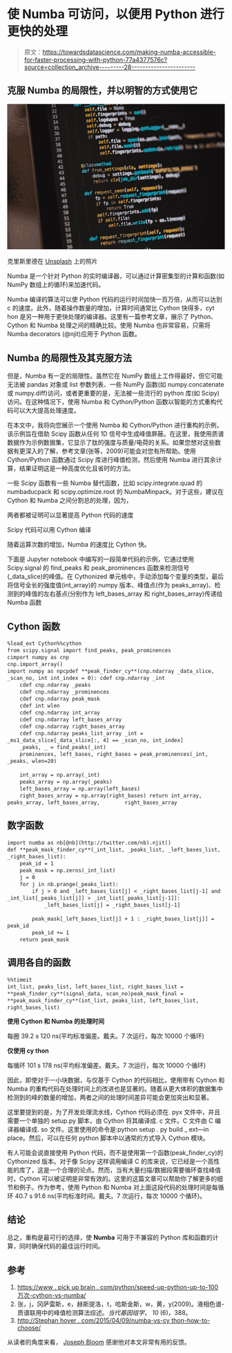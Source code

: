 # 使 Numba 可访问，以便用 Python 进行更快的处理

> 原文：<https://towardsdatascience.com/making-numba-accessible-for-faster-processing-with-python-77a4377576c?source=collection_archive---------28----------------------->

## 克服 Numba 的局限性，并以明智的方式使用它

![](img/153d52c7d074c67f2812bbbc3a8d6c32.png)

克里斯里德在 [Unsplash](https://unsplash.com/s/photos/python?utm_source=unsplash&utm_medium=referral&utm_content=creditCopyText) 上的照片

Numba 是一个针对 Python 的实时编译器，可以通过计算密集型的计算和函数(如 NumPy 数组上的循环)来加速代码。

Numba 编译的算法可以使 Python 代码的运行时间加快一百万倍，从而可以达到 c 的速度。此外，随着操作数量的增加，计算时间通常比 Cython 快得多，cyt hon 是另一种用于更快处理的编译器。这里有一篇参考文章，展示了 Python、Cython 和 Numba 处理之间的精确比较。使用 Numba 也非常容易，只需将 Numba decorators (@njit)应用于 Python 函数。

## Numba 的局限性及其克服方法

但是，Numba 有一定的局限性。虽然它在 NumPy 数组上工作得最好，但它可能无法被 pandas 对象或 list 参数列表、一些 NumPy 函数(如 numpy.concatenate 或 numpy.diff)访问，或者更重要的是，无法被一些流行的 python 库(如 Scipy)访问。在这种情况下，使用 Numba 和 Cython/Python 函数以智能的方式重构代码可以大大提高处理速度。

在本文中，我将向您展示一个使用 Numba 和 Cython/Python 进行重构的示例，该示例旨在借助 Scipy 函数从任何 1D 信号中生成峰值屏蔽。在这里，我使用质谱数据作为示例数据集，它显示了肽的强度与质量/电荷的关系。如果您想对这些数据有更深入的了解，参考文章(张等，2009)可能会对您有所帮助。使用 Cython/Python 函数通过 Scipy 库进行峰值检测，然后使用 Numba 进行其余计算，结果证明这是一种高度优化且省时的方法。

一些 Scipy 函数有一些 Numba 替代函数，比如 scipy.integrate.quad 的 numbaducpack 和 scipy.optimize.root 的 NumbaMinpack。对于这些，建议在 Cython 和 Numba 之间分割总的处理，因为，

两者都被证明可以显著提高 Python 代码的速度

Scipy 代码可以用 Cython 编译

随着运算次数的增加，Numba 的速度比 Cython 快。

下面是 Jupyter notebook 中编写的一段简单代码的示例，它通过使用 Scipy.signal 的 find_peaks 和 peak_prominences 函数来检测信号(_data_slice)的峰值。在 Cythonized 单元格中，手动添加每个变量的类型，最后将信号全长的强度值(int_array)的 numpy 版本、峰值点(作为 peaks_array)、检测到的峰值的左右基点(分别作为 left_bases_array 和 right_bases_array)传递给 Numba 函数

## Cython 函数

```
%load_ext Cython%%cython 
from scipy.signal import find_peaks, peak_prominences
cimport numpy as cnp
cnp.import_array()
import numpy as npcpdef **peak_finder_cy**(cnp.ndarray _data_slice, _scan_no, int int_index = 0): cdef cnp.ndarray _int
    cdef cnp.ndarray _peaks
    cdef cnp.ndarray _prominences
    cdef cnp.ndarray peak_mask
    cdef int wlen
    cdef cnp.ndarray int_array
    cdef cnp.ndarray left_bases_array
    cdef cnp.ndarray right_bases_array
    cdef cnp.ndarray peaks_list_array _int = _ms1_data_slice[_data_slice[:, 4] == _scan_no, int_index]
    _peaks, _ = find_peaks(_int)
    prominences, left_bases, right_bases = peak_prominences(_int,   _peaks, wlen=20)         

    int_array = np.array(_int)
    peaks_array = np.array(_peaks)    
    left_bases_array = np.array(left_bases)
    right_bases_array = np.array(right_bases) return int_array, peaks_array, left_bases_array,        right_bases_array
```

## 数字函数

```
import numba as nb[@nb](http://twitter.com/nb).njit()
def **peak_mask_finder_cy**(_int_list, _peaks_list, _left_bases_list, _right_bases_list):   
    peak_id = 1
    peak_mask = np.zeros(_int_list)
    j = 0
    for j in nb.prange(_peaks_list):                
        if j > 0 and _left_bases_list[j] < _right_bases_list[j-1] and _int_list[_peaks_list[j]] > _int_list[_peaks_list[j-1]]:
            _left_bases_list[j] = _right_bases_list[j-1]             

        peak_mask[_left_bases_list[j] + 1 : _right_bases_list[j]] = peak_id
        peak_id += 1
    return peak_mask
```

## 调用各自的函数

```
%%timeit
int_list, peaks_list, left_bases_list, right_bases_list = **peak_finder_cy**(signal_data, scan_no)peak_mask_final = **peak_mask_finder_cy**(int_list, peaks_list, left_bases_list, right_bases_list)
```

**使用 Cython 和 Numba 的处理时间**

每圈 39.2 s 120 ns(平均标准偏差。戴夫。7 次运行，每次 10000 个循环)

**仅使用 cy thon**

每循环 101 s 178 ns(平均标准偏差。戴夫。7 次运行，每次 10000 个循环)

因此，即使对于一小块数据，与仅基于 Cython 的代码相比，使用带有 Cython 和 Numba 的重构代码在处理时间上的改进也是显著的。随着从更大体积的数据集中检测到的峰的数量的增加，两者之间的处理时间差异可能会更加突出和显著。

这里要提到的是，为了开发处理流水线，Cython 代码必须在. pyx 文件中，并且需要一个单独的 setup.py 脚本，由 Cython 将其编译成. c 文件。C 文件由 C 编译器编译成. so 文件。这里使用的命令是:python setup . py build _ ext—in place。然后，可以在任何 python 脚本中以通常的方式导入 Cython 模块。

有人可能会说直接使用 Python 代码，而不是使用第一个函数(peak_finder_cy)的 Cythonized 版本。对于像 Scipy 这样调用编译 C 的库来说，它已经是一个高性能的库了，这是一个合理的论点。然而，当有大量扫描/数据段需要循环查找峰值时，Cython 可以被证明是非常有效的。这里的这篇文章可以帮助你了解更多的细节和例子。作为参考，使用 Python 和 Numba 对上面这段代码的处理时间是每循环 40.7 s 91.6 ns(平均标准时间。戴夫。7 次运行，每次 10000 个循环)。

## 结论

总之，重构是最可行的选择，使 **Numba** 可用于不兼容的 Python 库和函数的计算，同时确保代码的最佳运行时间。

## 参考

1.  [https://www . pick up brain . com/python/speed-up-python-up-to-100 万次-cython-vs-numba/](https://www.pickupbrain.com/python/speed-up-python-up-to-1-million-times-cython-vs-numba/)
2.  张，j，冈萨雷斯，e，赫斯提洛，t，哈斯金斯，w，黄，y(2009)。液相色谱-质谱联用中的峰值检测算法综述。*当代基因组学*， *10* (6)，388。
3.  [http://Stephan hoyer . com/2015/04/09/numba-vs-cy thon-how-to-choose/](http://stephanhoyer.com/2015/04/09/numba-vs-cython-how-to-choose/)

从读者的角度来看， [Joseph Bloom](https://medium.com/u/425209fe4dbb?source=post_page-----77a4377576c--------------------------------) 感谢他对本文非常有用的反馈。